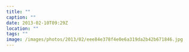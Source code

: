 ```yaml
---
title: ""
caption: ""
date: 2013-02-10T09:29Z
location: ""
tags: ""
image: /images/photos/2013/02/eee84e378f4e0e6a319da2b42b671846.jpg
---
```

